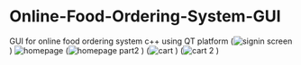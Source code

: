 # Online-Food-Ordering-System-GUI
GUI for online food ordering system c++ using QT platform
(![signin screen](https://user-images.githubusercontent.com/100274164/233055127-9837d6e5-eab4-49af-8552-de174fcf758f.jpeg)
)
![homepage](https://user-images.githubusercontent.com/100274164/233055032-90ee126e-634a-43fd-b3e8-c405cc03a9c8.jpeg)
(![homepage part2](https://user-images.githubusercontent.com/100274164/233055284-8412039b-ea4e-44da-8281-52a1e78e743b.jpeg)
)
(![cart](https://user-images.githubusercontent.com/100274164/233055345-082cae13-efc8-4147-babf-2ad366054ead.jpeg)
)
(![cart 2](https://user-images.githubusercontent.com/100274164/233055422-294ab77b-3603-4a3b-9c27-e507c8598b07.jpeg)
)
